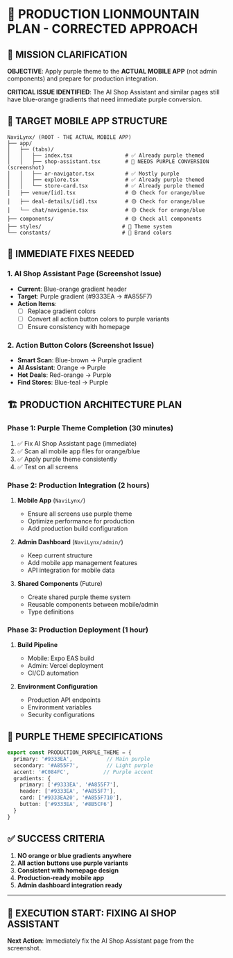 # 🚀 PRODUCTION LIONMOUNTAIN PLAN - CORRECTED APPROACH

## 🎯 **MISSION CLARIFICATION**

**OBJECTIVE**: Apply purple theme to the **ACTUAL MOBILE APP** (not admin components) and prepare for production integration.

**CRITICAL ISSUE IDENTIFIED**: The AI Shop Assistant and similar pages still have blue-orange gradients that need immediate purple conversion.

## 📱 **TARGET MOBILE APP STRUCTURE**

```
NaviLynx/ (ROOT - THE ACTUAL MOBILE APP)
├── app/
│   ├── (tabs)/
│   │   ├── index.tsx                 # ✅ Already purple themed
│   │   ├── shop-assistant.tsx        # 🔴 NEEDS PURPLE CONVERSION (screenshot)
│   │   ├── ar-navigator.tsx          # ✅ Mostly purple
│   │   ├── explore.tsx               # ✅ Already purple themed  
│   │   └── store-card.tsx            # ✅ Already purple themed
│   ├── venue/[id].tsx                # 🟡 Check for orange/blue
│   ├── deal-details/[id].tsx         # 🟡 Check for orange/blue
│   └── chat/navigenie.tsx            # 🟡 Check for orange/blue
├── components/                       # 🟡 Check all components
├── styles/                          # 🎨 Theme system
└── constants/                       # 🎨 Brand colors
```

## 🔴 **IMMEDIATE FIXES NEEDED**

### 1. **AI Shop Assistant Page** (Screenshot Issue)
- **Current**: Blue-orange gradient header
- **Target**: Purple gradient (#9333EA → #A855F7)
- **Action Items**:
  - [ ] Replace gradient colors
  - [ ] Convert all action button colors to purple variants
  - [ ] Ensure consistency with homepage

### 2. **Action Button Colors** (Screenshot Issue)
- **Smart Scan**: Blue-brown → Purple gradient
- **AI Assistant**: Orange → Purple
- **Hot Deals**: Red-orange → Purple
- **Find Stores**: Blue-teal → Purple

## 🏗️ **PRODUCTION ARCHITECTURE PLAN**

### **Phase 1: Purple Theme Completion** (30 minutes)
1. ✅ Fix AI Shop Assistant page (immediate)
2. ✅ Scan all mobile app files for orange/blue
3. ✅ Apply purple theme consistently
4. ✅ Test on all screens

### **Phase 2: Production Integration** (2 hours)
1. **Mobile App** (`NaviLynx/`)
   - Ensure all screens use purple theme
   - Optimize performance for production
   - Add production build configuration

2. **Admin Dashboard** (`NaviLynx/admin/`)
   - Keep current structure
   - Add mobile app management features
   - API integration for mobile data

3. **Shared Components** (Future)
   - Create shared purple theme system
   - Reusable components between mobile/admin
   - Type definitions

### **Phase 3: Production Deployment** (1 hour)
1. **Build Pipeline**
   - Mobile: Expo EAS build
   - Admin: Vercel deployment
   - CI/CD automation

2. **Environment Configuration**
   - Production API endpoints
   - Environment variables
   - Security configurations

## 🎨 **PURPLE THEME SPECIFICATIONS**

```typescript
export const PRODUCTION_PURPLE_THEME = {
  primary: '#9333EA',           // Main purple
  secondary: '#A855F7',         // Light purple  
  accent: '#C084FC',           // Purple accent
  gradients: {
    primary: ['#9333EA', '#A855F7'],
    header: ['#9333EA', '#A855F7'], 
    card: ['#9333EA20', '#A855F710'],
    button: ['#9333EA', '#8B5CF6']
  }
}
```

## ✅ **SUCCESS CRITERIA**

1. **NO orange or blue gradients anywhere**
2. **All action buttons use purple variants**
3. **Consistent with homepage design**
4. **Production-ready mobile app**
5. **Admin dashboard integration ready**

---

## 🚀 **EXECUTION START: FIXING AI SHOP ASSISTANT**

**Next Action**: Immediately fix the AI Shop Assistant page from the screenshot.
